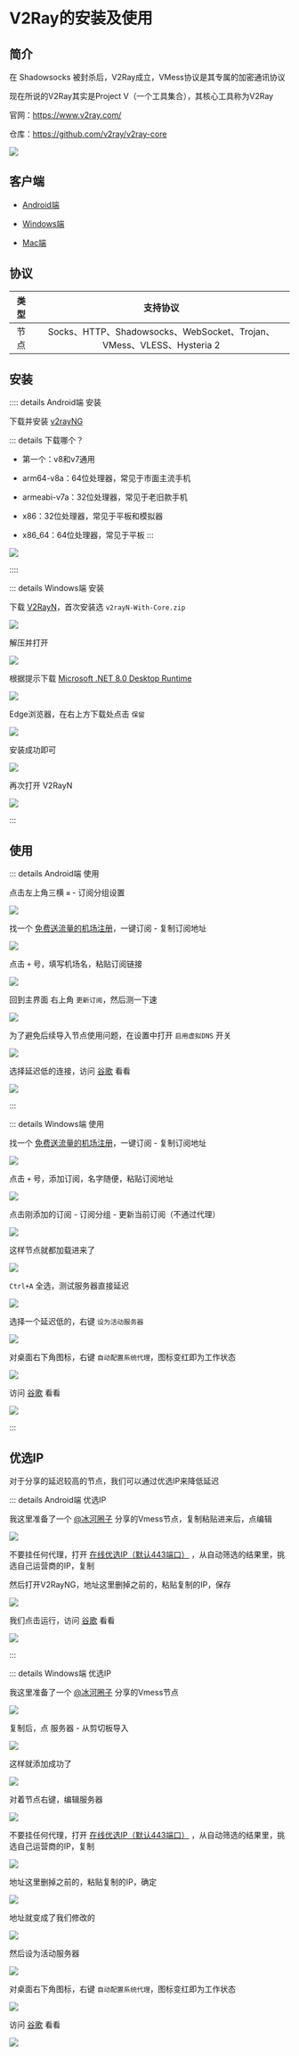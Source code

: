 # V2Ray的安装及使用



## 简介

在 Shadowsocks 被封杀后，V2Ray成立，VMess协议是其专属的加密通讯协议

现在所说的V2Ray其实是Project V（一个工具集合），其核心工具称为V2Ray

官网：https://www.v2ray.com/

仓库：https://github.com/v2ray/v2ray-core

![](/v2ray/v2ray.png)


## 客户端

* [Android端](https://github.com/2dust/v2rayNG/releases)

* [Windows端](https://github.com/2dust/v2rayN/releases)

* [Mac端](https://github.com/yanue/V2rayU/releases)


## 协议

| 类型 | 支持协议 |
|:-:|:-:|
| 节点 | Socks、HTTP、Shadowsocks、WebSocket、Trojan、VMess、VLESS、Hysteria 2 |




## 安装




:::: details Android端 安装

下载并安装 [v2rayNG](https://github.com/2dust/v2rayNG/releases)

::: details 下载哪个？

* 第一个：v8和v7通用

* arm64-v8a：64位处理器，常见于市面主流手机

* armeabi-v7a：32位处理器，常见于老旧款手机

* x86：32位处理器，常见于平板和模拟器

* x86_64：64位处理器，常见于平板
:::

![](/v2ray/android/android-01.png)

::::






::: details Windows端 安装

下载 [V2RayN](https://github.com/2dust/v2rayN/releases)，首次安装选 `v2rayN-With-Core.zip`

![](/v2ray/windows/windows-01.png)

解压并打开

![](/v2ray/windows/windows-02.png)


根据提示下载 [Microsoft .NET 8.0 Desktop Runtime](https://dotnet.microsoft.com/zh-cn/download)

![](/v2ray/windows/windows-03.png)

Edge浏览器，在右上方下载处点击 `保留`

![](/v2ray/windows/windows-04.png)

安装成功即可

![](/v2ray/windows/windows-05.png)

再次打开 V2RayN

![](/v2ray/windows/windows-06.png)

:::






## 使用


::: details Android端 使用

点击左上角三横 `≡` - 订阅分组设置

![](/v2ray/android/android-02.png)


找一个 [免费送流量的机场注册](./channel.md)，一键订阅 - 复制订阅地址

![](/v2ray/android/android-03.png)

点击 `+` 号，填写机场名，粘贴订阅链接

![](/v2ray/android/android-04.png)

回到主界面 右上角 `更新订阅`，然后测一下速

![](/v2ray/android/android-05.png)

为了避免后续导入节点使用问题，在设置中打开 `启用虚拟DNS` 开关

![](/v2ray/android/android-06.png)

选择延迟低的连接，访问 [谷歌](https://www.google.com) 看看

![](/v2ray/android/android-07.png)

:::









::: details Windows端 使用

找一个 [免费送流量的机场注册](./channel.md)，一键订阅 - 复制订阅地址

![](/v2ray/windows/windows-07.png)

点击 `+` 号，添加订阅，名字随便，粘贴订阅地址

![](/v2ray/windows/windows-08.png)

点击刚添加的订阅 - 订阅分组 - 更新当前订阅（不通过代理）

![](/v2ray/windows/windows-09.png)

这样节点就都加载进来了

![](/v2ray/windows/windows-10.png)

`Ctrl+A` 全选，测试服务器直接延迟

![](/v2ray/windows/windows-11.png)

选择一个延迟低的，右键 `设为活动服务器`

![](/v2ray/windows/windows-12.png)

对桌面右下角图标，右键 `自动配置系统代理`，图标变红即为工作状态

![](/v2ray/windows/windows-13.png)

访问 [谷歌](https://www.google.com) 看看

![](/v2ray/windows/windows-14.png)


:::








## 优选IP

对于分享的延迟较高的节点，我们可以通过优选IP来降低延迟



::: details Android端 优选IP

我这里准备了一个 [@冰河圈子](https://t.me/binghequanzi) 分享的Vmess节点，复制粘贴进来后，点编辑

![](/v2ray/android/android-08.png)

不要挂任何代理，打开 [在线优选IP（默认443端口）](https://stock.hostmonit.com/CloudFlareYes) ，从自动筛选的结果里，挑选自己运营商的IP，复制

然后打开V2RayNG，地址这里删掉之前的，粘贴复制的IP，保存

![](/v2ray/android/android-09.png)

我们点击运行，访问 [谷歌](https://www.google.com) 看看

![](/v2ray/android/android-10.png)

:::










::: details Windows端 优选IP

我这里准备了一个 [@冰河圈子](https://t.me/binghequanzi) 分享的Vmess节点

![](/v2ray/windows/windows-15.png)

复制后，点 服务器 - 从剪切板导入

![](/v2ray/windows/windows-16.png)

这样就添加成功了

![](/v2ray/windows/windows-17.png)

对着节点右键，编辑服务器

![](/v2ray/windows/windows-18.png)

不要挂任何代理，打开 [在线优选IP（默认443端口）](https://stock.hostmonit.com/CloudFlareYes) ，从自动筛选的结果里，挑选自己运营商的IP，复制

![](/v2ray/windows/windows-19.png)

地址这里删掉之前的，粘贴复制的IP，确定

![](/v2ray/windows/windows-20.png)

地址就变成了我们修改的

![](/v2ray/windows/windows-21.png)

然后设为活动服务器

![](/v2ray/windows/windows-22.png)

对桌面右下角图标，右键 `自动配置系统代理`，图标变红即为工作状态

![](/v2ray/windows/windows-23.png)

访问 [谷歌](https://www.google.com) 看看

![](/v2ray/windows/windows-14.png)




